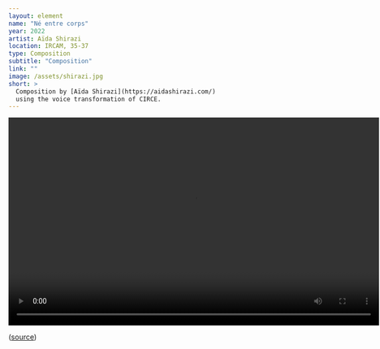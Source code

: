 ```yaml
---
layout: element
name: "Né entre corps"
year: 2022
artist: Aïda Shirazi
location: IRCAM, 35-37
type: Composition
subtitle: "Composition"
link: ""
image: /assets/shirazi.jpg
short: >
  Composition by [Aïda Shirazi](https://aidashirazi.com/)
  using the voice transformation of CIRCE.
---
```


<video
  src="https://medias.ircam.fr/getmedia/x842956_ne-entre-corps-aida-shirazi/mp4?resolution=1080"
  controls="controls"
  height=410
  style="max-width: 730px;">
</video>

([source](https://medias.ircam.fr/x842956_ne-entre-corps-aida-shirazi))
